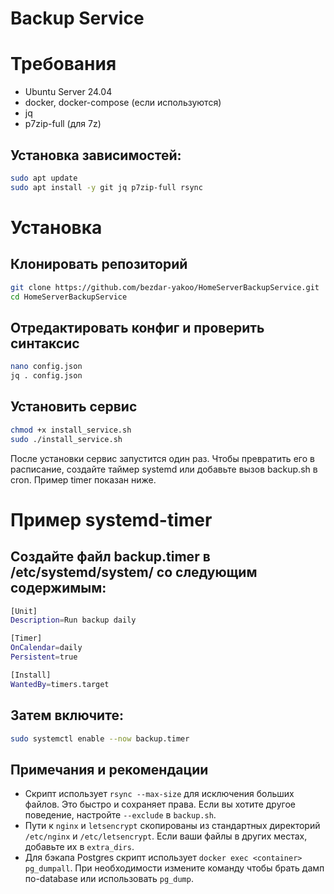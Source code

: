 # Backup Service

# Требования

- Ubuntu Server 24.04
- docker, docker-compose (если используются)
- jq
- p7zip-full (для 7z)

## Установка зависимостей:

```bash
sudo apt update
sudo apt install -y git jq p7zip-full rsync
```
# Установка

## Клонировать репозиторий

```bash
git clone https://github.com/bezdar-yakoo/HomeServerBackupService.git
cd HomeServerBackupService
```

## Отредактировать конфиг и проверить синтаксис

```bash
nano config.json
jq . config.json
```



## Установить сервис

```bash
chmod +x install_service.sh
sudo ./install_service.sh
```

После установки сервис запустится один раз. Чтобы превратить его в расписание, создайте таймер systemd или добавьте вызов backup.sh в cron. Пример timer показан ниже.

# Пример systemd-timer

## Создайте файл backup.timer в /etc/systemd/system/ со следующим содержимым:

```bash
[Unit]
Description=Run backup daily

[Timer]
OnCalendar=daily
Persistent=true

[Install]
WantedBy=timers.target
```

## Затем включите:
```bash
sudo systemctl enable --now backup.timer
```

## Примечания и рекомендации

- Скрипт использует `rsync --max-size` для исключения больших файлов. Это быстро и сохраняет права. Если вы хотите другое поведение, настройте `--exclude` в `backup.sh`.
- Пути к `nginx` и `letsencrypt` скопированы из стандартных директорий `/etc/nginx` и `/etc/letsencrypt`. Если ваши файлы в других местах, добавьте их в `extra_dirs`.
- Для бэкапа Postgres скрипт использует `docker exec <container> pg_dumpall`. При необходимости измените команду чтобы брать дамп по-database или использовать `pg_dump`.